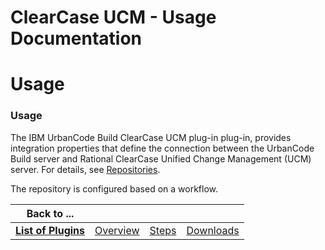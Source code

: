 
ClearCase UCM - Usage Documentation
===================================

# Usage




### Usage




 



The IBM UrbanCode Build ClearCase UCM plug-in plug-in, provides integration properties that define 
the connection between the UrbanCode Build server and Rational ClearCase Unified Change Management (UCM) server. For 
details, see 
[Repositories](http://www.ibm.com/support/knowledgecenter/SS8NMD_6.1.2/com.ibm.ucbuild.doc/topics/settings_project_repo_cpt.html).





The repository is configured based on a workflow.




|Back to ...||||
| :---: | :---: | :---: | :---: |
|[**List of Plugins**](../../index.md)|[Overview](./overview.md)|[Steps](./steps.md)|[Downloads](./downloads.md)|
